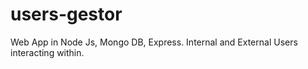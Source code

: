 # users-gestor
Web App in Node Js, Mongo DB, Express. Internal and External Users interacting within.
